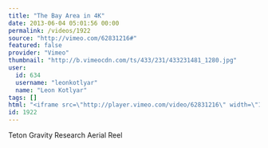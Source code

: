```yaml
---
title: "The Bay Area in 4K"
date: 2013-06-04 05:01:56 00:00
permalink: /videos/1922
source: "http://vimeo.com/62831216#"
featured: false
provider: "Vimeo"
thumbnail: "http://b.vimeocdn.com/ts/433/231/433231481_1280.jpg"
user:
  id: 634
  username: "leonkotlyar"
  name: "Leon Kotlyar"
tags: []
html: "<iframe src=\"http://player.vimeo.com/video/62831216\" width=\"1920\" height=\"1080\" frameborder=\"0\" webkitAllowFullScreen mozallowfullscreen allowFullScreen></iframe>"
id: 1922
---
```


Teton Gravity Research Aerial Reel